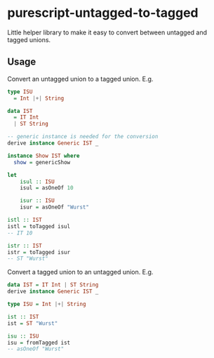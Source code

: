 # purescript-untagged-to-tagged

Little helper library to make it easy to convert between untagged and tagged unions.

## Usage 

Convert an untagged union to a tagged union. E.g. 

```purescript
type ISU
  = Int |+| String

data IST
  = IT Int
  | ST String

-- generic instance is needed for the conversion
derive instance Generic IST _

instance Show IST where
  show = genericShow

let
    isul :: ISU
    isul = asOneOf 10

    isur :: ISU
    isur = asOneOf "Wurst"

istl :: IST
istl = toTagged isul 
-- IT 10

istr :: IST 
istr = toTagged isur 
-- ST "Wurst"
```

Convert a tagged union to an untagged union. E.g. 

```purescript
data IST = IT Int | ST String 
derive instance Generic IST _ 

type ISU = Int |+| String 

ist :: IST
ist = ST "Wurst"

isu :: ISU 
isu = fromTagged ist
-- asOneOf "Wurst"
```